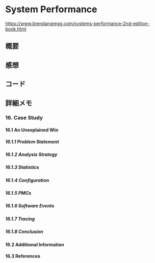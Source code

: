 # System Performance

https://www.brendangregg.com/systems-performance-2nd-edition-book.html

## 概要

<!-- 何についての本であるか？
- その本全体が何に関するものであるかを簡潔に整理する
- 主要な部分を順序よく関連付け，概要を述べる．
- 著者が解決しようとしている問題は何か -->

## 感想

## コード

## 詳細メモ

<!-- 内容の解釈
- キーワードはなにか
- 著者の命題は何か．
- 一連の文の中に論証を見つける．
- 著者が解決した問題は何か．解決されていない問題は何か．未解決の場合は著者が自覚しているか -->

### 16. Case Study

#### 16.1 An Unexplained Win

##### 16.1.1 Problem Statement

##### 16.1.2 Analysis Strategy

##### 16.1.3 Statistics

##### 16.1.4 Configuration

##### 16.1.5 PMCs

##### 16.1.6 Software Events

##### 16.1.7 Tracing

##### 16.1.8 Conclusion

#### 16.2 Additional Information

#### 16.3 References
